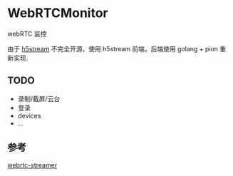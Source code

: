 # WebRTCMonitor

webRTC 监控

由于 [h5stream](https://linkingvision.com/download/documentation/h5stream/) 不完全开源，使用 h5stream 前端，后端使用 golang + pion 重新实现.

## TODO

- 录制/截屏/云台
- 登录
- devices
- ...

## 参考

[webrtc-streamer](https://github.com/mpromonet/webrtc-streamer)
